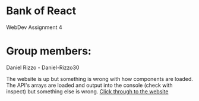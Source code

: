 # Bank of React

WebDev Assignment 4

# Group members:

Daniel Rizzo - Daniel-Rizzo30

The website is up but something is wrong with how components are loaded. 
The API's arrays are loaded and output into the console (check with inspect)
but something else is wrong.
[Click through to the website](https://daniel-rizzo30.github.io/bank/)

